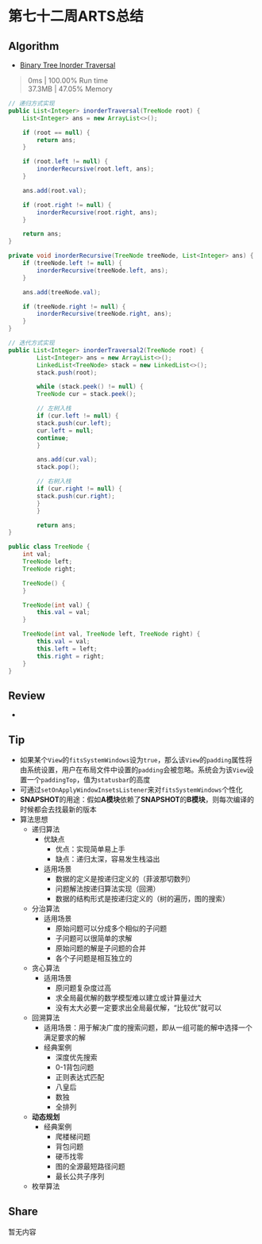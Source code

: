 # 第七十二周ARTS总结
## Algorithm
- [Binary Tree Inorder Traversal](https://leetcode.com/problems/binary-tree-inorder-traversal/)
> 0ms | 100.00% Run time  
> 37.3MB | 47.05% Memory
```java
// 递归方式实现
public List<Integer> inorderTraversal(TreeNode root) {
    List<Integer> ans = new ArrayList<>();

    if (root == null) {
        return ans;
    }

    if (root.left != null) {
        inorderRecursive(root.left, ans);
    }

    ans.add(root.val);

    if (root.right != null) {
        inorderRecursive(root.right, ans);
    }

    return ans;
}

private void inorderRecursive(TreeNode treeNode, List<Integer> ans) {
    if (treeNode.left != null) {
        inorderRecursive(treeNode.left, ans);
    }

    ans.add(treeNode.val);

    if (treeNode.right != null) {
        inorderRecursive(treeNode.right, ans);
    }
}

// 迭代方式实现
public List<Integer> inorderTraversal2(TreeNode root) {
        List<Integer> ans = new ArrayList<>();
        LinkedList<TreeNode> stack = new LinkedList<>();
        stack.push(root);

        while (stack.peek() != null) {
        TreeNode cur = stack.peek();

        // 左树入栈
        if (cur.left != null) {
        stack.push(cur.left);
        cur.left = null;
        continue;
        }

        ans.add(cur.val);
        stack.pop();

        // 右树入栈
        if (cur.right != null) {
        stack.push(cur.right);
        }
        }

        return ans;
}

public class TreeNode {
    int val;
    TreeNode left;
    TreeNode right;

    TreeNode() {
    }

    TreeNode(int val) {
        this.val = val;
    }

    TreeNode(int val, TreeNode left, TreeNode right) {
        this.val = val;
        this.left = left;
        this.right = right;
    }
}
```

## Review
- []()

## Tip
+ 如果某个`View`的`fitsSystemWindows`设为`true`，那么该`View`的`padding`属性将由系统设置，用户在布局文件中设置的`padding`会被忽略。系统会为该`View`设置一个`paddingTop`，值为`statusbar`的高度
+ 可通过`setOnApplyWindowInsetsListener`来对`fitsSystemWindows`个性化
+ **SNAPSHOT**的用途：假如**A模块**依赖了**SNAPSHOT**的**B模块**，则每次编译的时候都会去找最新的版本
+ 算法思想
    + 递归算法
        + 优缺点
            + 优点：实现简单易上手
            + 缺点：递归太深，容易发生栈溢出
        + 适用场景
            + 数据的定义是按递归定义的（菲波那切数列）
            + 问题解法按递归算法实现（回溯）
            + 数据的结构形式是按递归定义的（树的遍历，图的搜索）
    + 分治算法
        + 适用场景
            + 原始问题可以分成多个相似的子问题
            + 子问题可以很简单的求解
            + 原始问题的解是子问题的合并
            + 各个子问题是相互独立的
    + 贪心算法
        + 适用场景
            + 原问题复杂度过高
            + 求全局最优解的数学模型难以建立或计算量过大
            + 没有太大必要一定要求出全局最优解，“比较优”就可以
    + 回溯算法
        + 适用场景：用于解决广度的搜索问题，即从一组可能的解中选择一个满足要求的解
        + 经典案例
            + 深度优先搜索
            + 0-1背包问题
            + 正则表达式匹配
            + 八皇后
            + 数独
            + 全排列
    + **动态规划**
        + 经典案例
            + 爬楼梯问题
            + 背包问题
            + 硬币找零
            + 图的全源最短路径问题
            + 最长公共子序列
    + 枚举算法

## Share
暂无内容